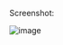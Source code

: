Screenshot:

![image](https://github.com/anujshrivastava1/React-Expo/assets/117368088/a97543d0-6c8d-437f-93f2-14b5a7784849)
